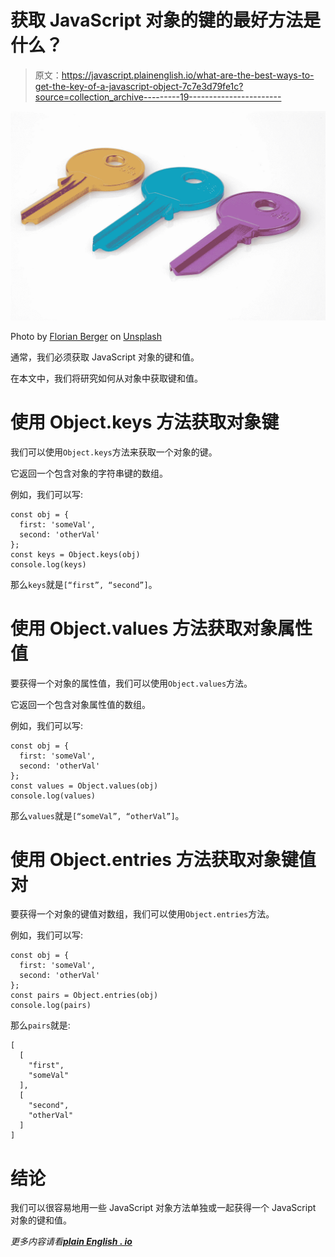 # 获取 JavaScript 对象的键的最好方法是什么？

> 原文：<https://javascript.plainenglish.io/what-are-the-best-ways-to-get-the-key-of-a-javascript-object-7c7e3d79fe1c?source=collection_archive---------19----------------------->

![](img/420c5ebe8f487b5f94089618828d8462.png)

Photo by [Florian Berger](https://unsplash.com/@bergerteam?utm_source=medium&utm_medium=referral) on [Unsplash](https://unsplash.com?utm_source=medium&utm_medium=referral)

通常，我们必须获取 JavaScript 对象的键和值。

在本文中，我们将研究如何从对象中获取键和值。

# 使用 Object.keys 方法获取对象键

我们可以使用`Object.keys`方法来获取一个对象的键。

它返回一个包含对象的字符串键的数组。

例如，我们可以写:

```
const obj = {
  first: 'someVal',
  second: 'otherVal'
};
const keys = Object.keys(obj)
console.log(keys)
```

那么`keys`就是`[“first”, “second”]`。

# 使用 Object.values 方法获取对象属性值

要获得一个对象的属性值，我们可以使用`Object.values`方法。

它返回一个包含对象属性值的数组。

例如，我们可以写:

```
const obj = {
  first: 'someVal',
  second: 'otherVal'
};
const values = Object.values(obj)
console.log(values)
```

那么`values`就是`[“someVal”, “otherVal”]`。

# 使用 Object.entries 方法获取对象键值对

要获得一个对象的键值对数组，我们可以使用`Object.entries`方法。

例如，我们可以写:

```
const obj = {
  first: 'someVal',
  second: 'otherVal'
};
const pairs = Object.entries(obj)
console.log(pairs)
```

那么`pairs`就是:

```
[
  [
    "first",
    "someVal"
  ],
  [
    "second",
    "otherVal"
  ]
]
```

# 结论

我们可以很容易地用一些 JavaScript 对象方法单独或一起获得一个 JavaScript 对象的键和值。

*更多内容请看*[***plain English . io***](http://plainenglish.io/)